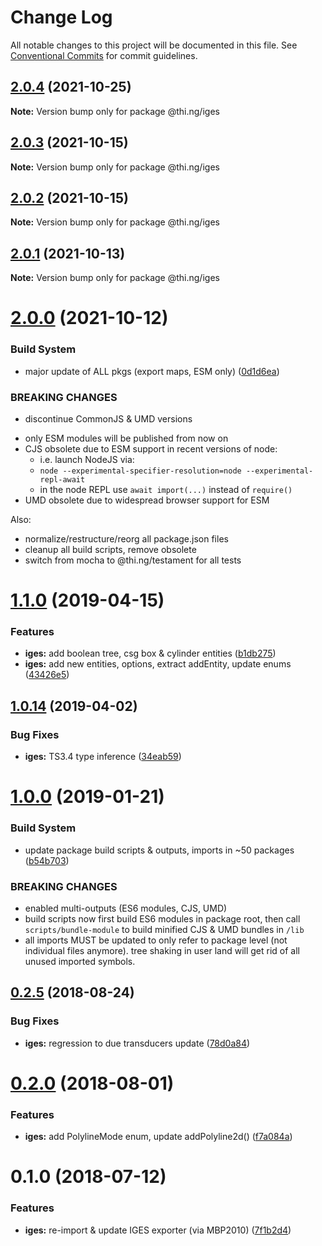 # Change Log

All notable changes to this project will be documented in this file.
See [Conventional Commits](https://conventionalcommits.org) for commit guidelines.

## [2.0.4](https://github.com/thi-ng/umbrella/compare/@thi.ng/iges@2.0.3...@thi.ng/iges@2.0.4) (2021-10-25)

**Note:** Version bump only for package @thi.ng/iges





## [2.0.3](https://github.com/thi-ng/umbrella/compare/@thi.ng/iges@2.0.2...@thi.ng/iges@2.0.3) (2021-10-15)

**Note:** Version bump only for package @thi.ng/iges





## [2.0.2](https://github.com/thi-ng/umbrella/compare/@thi.ng/iges@2.0.1...@thi.ng/iges@2.0.2) (2021-10-15)

**Note:** Version bump only for package @thi.ng/iges





## [2.0.1](https://github.com/thi-ng/umbrella/compare/@thi.ng/iges@2.0.0...@thi.ng/iges@2.0.1) (2021-10-13)

**Note:** Version bump only for package @thi.ng/iges





# [2.0.0](https://github.com/thi-ng/umbrella/compare/@thi.ng/iges@1.1.87...@thi.ng/iges@2.0.0) (2021-10-12)


### Build System

* major update of ALL pkgs (export maps, ESM only) ([0d1d6ea](https://github.com/thi-ng/umbrella/commit/0d1d6ea9fab2a645d6c5f2bf2591459b939c09b6))


### BREAKING CHANGES

* discontinue CommonJS & UMD versions

- only ESM modules will be published from now on
- CJS obsolete due to ESM support in recent versions of node:
  - i.e. launch NodeJS via:
  - `node --experimental-specifier-resolution=node --experimental-repl-await`
  - in the node REPL use `await import(...)` instead of `require()`
- UMD obsolete due to widespread browser support for ESM

Also:
- normalize/restructure/reorg all package.json files
- cleanup all build scripts, remove obsolete
- switch from mocha to @thi.ng/testament for all tests






#  [1.1.0](https://github.com/thi-ng/umbrella/compare/@thi.ng/iges@1.0.15...@thi.ng/iges@1.1.0) (2019-04-15) 

###  Features 

- **iges:** add boolean tree, csg box & cylinder entities ([b1db275](https://github.com/thi-ng/umbrella/commit/b1db275)) 
- **iges:** add new entities, options, extract addEntity, update enums ([43426e5](https://github.com/thi-ng/umbrella/commit/43426e5)) 

##  [1.0.14](https://github.com/thi-ng/umbrella/compare/@thi.ng/iges@1.0.13...@thi.ng/iges@1.0.14) (2019-04-02) 

###  Bug Fixes 

- **iges:** TS3.4 type inference ([34eab59](https://github.com/thi-ng/umbrella/commit/34eab59)) 

#  [1.0.0](https://github.com/thi-ng/umbrella/compare/@thi.ng/iges@0.2.30...@thi.ng/iges@1.0.0) (2019-01-21) 

###  Build System 

- update package build scripts & outputs, imports in ~50 packages ([b54b703](https://github.com/thi-ng/umbrella/commit/b54b703)) 

###  BREAKING CHANGES 

- enabled multi-outputs (ES6 modules, CJS, UMD) 
- build scripts now first build ES6 modules in package root, then call   `scripts/bundle-module` to build minified CJS & UMD bundles in `/lib` 
- all imports MUST be updated to only refer to package level   (not individual files anymore). tree shaking in user land will get rid of   all unused imported symbols. 

##  [0.2.5](https://github.com/thi-ng/umbrella/compare/@thi.ng/iges@0.2.4...@thi.ng/iges@0.2.5) (2018-08-24) 

###  Bug Fixes 

- **iges:** regression to due transducers update ([78d0a84](https://github.com/thi-ng/umbrella/commit/78d0a84)) 

#  [0.2.0](https://github.com/thi-ng/umbrella/compare/@thi.ng/iges@0.1.4...@thi.ng/iges@0.2.0) (2018-08-01) 

###  Features 

- **iges:** add PolylineMode enum, update addPolyline2d() ([f7a084a](https://github.com/thi-ng/umbrella/commit/f7a084a)) 

#  0.1.0 (2018-07-12) 

###  Features 

- **iges:** re-import & update IGES exporter (via MBP2010) ([7f1b2d4](https://github.com/thi-ng/umbrella/commit/7f1b2d4))
